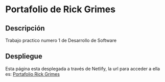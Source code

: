 # Portafolio de Rick Grimes

## Descripción
Trabajo practico numero 1 de Desarrollo de Software

## Despliegue
Esta página esta desplegada a través de Netlify, la url para acceder a ella es:
[Portafolio Rick Grimes](https://portafoliorickgrimestp1.netlify.app)